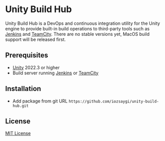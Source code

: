 # Unity Build Hub
Unity Build Hub is a DevOps and continuous integration utility for the Unity engine to provide built-in build operations to third-party tools such as [Jenkins](https://www.jenkins.io/) and [TeamCity](https://www.jetbrains.com/teamcity/).
There are no stable versions yet, MacOS build support will be released first.

## Prerequisites
* [Unity](https://unity.com/) 2022.3 or higher
* Build server running [Jenkins](https://www.jenkins.io/) or [TeamCity](https://www.jetbrains.com/teamcity/)

## Installation
* Add package from git URL ``https://github.com/iozsaygi/unity-build-hub.git``

## License
[MIT License](https://github.com/iozsaygi/unity-build-hub/blob/main/LICENSE)